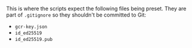 This is where the scripts expect the following files being preset. They are part of `.gitignore` so they shouldn't be committed to Git:

- `gcr-key.json`
- `id_ed25519`
- `id_ed25519.pub`